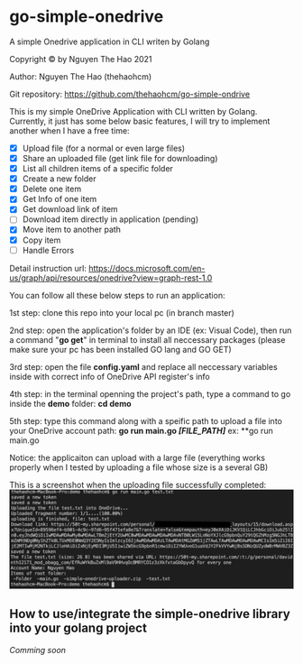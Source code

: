 # go-simple-onedrive
A simple Onedrive application in CLI writen by Golang

Copyright © by Nguyen The Hao 2021

Author: Nguyen The Hao (thehaohcm)

Git repository: https://github.com/thehaohcm/go-simple-ondrive

This is my simple OneDrive Application with CLI written by Golang. Currently, it just has some below basic features, I will try to implement another when I have a free time:

* [x] Upload file (for a normal or even large files)
* [x] Share an uploaded file (get link file for downloading)
* [x] List all children items of a specific folder
* [x] Create a new folder
* [x] Delete one item
* [x] Get Info of one item
* [x] Get download link of item
* [ ] Download item directly in application (pending)
* [x] Move item to another path
* [x] Copy item
* [ ] Handle Errors

Detail instruction url: https://docs.microsoft.com/en-us/graph/api/resources/onedrive?view=graph-rest-1.0

You can follow all these below steps to run an application: 

1st step: clone this repo into your local pc (in branch master)

2nd step: open the application's folder by an IDE (ex: Visual Code), then run a command "**go get**" in terminal to install all neccessary packages (please make sure your pc has been installed GO lang and GO GET)

3rd step: open the file **config.yaml** and replace all neccessary variables inside with correct info of OneDrive API register's info

4th step: in the terminal openning the project's path, type a command to go inside the **demo** folder: **cd demo**

5th step: type this command along with a speific path to upload a file into your OneDrive account path: **go run main.go *[FILE_PATH]***
  ex: **go run main.go 

Notice: the applicaiton can upload with a large file (everything works properly when I tested by uploading a file whose size is a several GB)

This is a screenshot when the uploading file successfully completed:
![alt text](https://github.com/thehaohcm/go-simple-onedrive/blob/master/screenshot/screenshot-demo.png?raw=true)

## How to use/integrate the simple-onedrive library into your golang project

*Comming soon*
